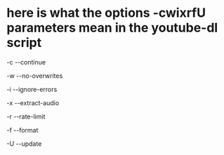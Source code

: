# here is what the options -cwixrfU parameters mean in the youtube-dl script

-c --continue

-w --no-overwrites

-i --ignore-errors

-x --extract-audio

-r --rate-limit

-f --format

-U --update
